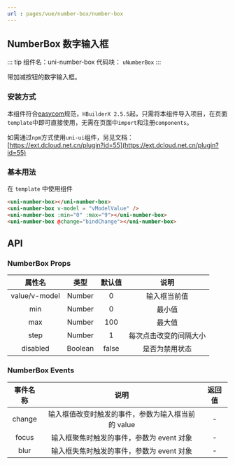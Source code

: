 ```yaml
---
url : pages/vue/number-box/number-box
---
```


## NumberBox 数字输入框
::: tip 组件名：uni-number-box
代码块： `uNumberBox`
:::

带加减按钮的数字输入框。

### 安装方式

本组件符合[easycom](https://uniapp.dcloud.io/collocation/pages?id=easycom)规范，`HBuilderX 2.5.5`起，只需将本组件导入项目，在页面`template`中即可直接使用，无需在页面中`import`和注册`components`。

如需通过`npm`方式使用`uni-ui`组件，另见文档：[https://ext.dcloud.net.cn/plugin?id=55](https://ext.dcloud.net.cn/plugin?id=55)

### 基本用法

在 ``template`` 中使用组件

```html
<uni-number-box></uni-number-box>
<uni-number-box v-model = "vModelValue" />
<uni-number-box :min="0" :max="9"></uni-number-box>
<uni-number-box @change="bindChange"></uni-number-box>
```

## API

### NumberBox Props

|属性名				|类型		|默认值	|说明										|
|:-:					|:-:		|:-:		|:-:										|
|value/v-model|Number	|0			|输入框当前值						|
|min					|Number	|0			|最小值									|
|max					|Number	|100		|最大值									|
|step					|Number	|1			|每次点击改变的间隔大小	|
|disabled			|Boolean|false	|是否为禁用状态					|

### NumberBox Events

|事件名称	|说明																				|返回值	|
|:-:		|:-:																				|:-:		|
|change	|输入框值改变时触发的事件，参数为输入框当前的 value	|-			|
|focus	|输入框聚焦时触发的事件，参数为 event 对象	|-			|
|blur	|输入框失焦时触发的事件，参数为 event 对象	|-			|
